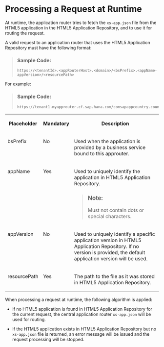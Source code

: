 <!-- loio5038f1ee6a344e4d8db368368107611f -->

# Processing a Request at Runtime

At runtime, the application router tries to fetch the `xs-app.json` file from the HTML5 application in the HTML5 Application Repository, and to use it for routing the request.

A valid request to an application router that uses the HTML5 Application Repository must have the following format:

> ### Sample Code:  
> ```
> https://<tenantId>.<appRouterHost>.<domain>/<bsPrefix>.<appName-appVersion>/<resourcePath>
> 
> ```

For example:

> ### Sample Code:  
> ```
> https://tenant1.myapprouter.cf.sap.hana.com/comsapappcountry.countrylist/index.html
> ```


<table>
<tr>
<th valign="top">

Placeholder

</th>
<th valign="top">

Mandatory

</th>
<th valign="top">

Description

</th>
</tr>
<tr>
<td valign="top">

bsPrefix

</td>
<td valign="top">

No

</td>
<td valign="top">

Used when the application is provided by a business service bound to this approuter.

</td>
</tr>
<tr>
<td valign="top">

appName

</td>
<td valign="top">

Yes

</td>
<td valign="top">

Used to uniquely identify the application in HTML5 Application Repository.

> ### Note:  
> Must not contain dots or special characters.



</td>
</tr>
<tr>
<td valign="top">

appVersion

</td>
<td valign="top">

No

</td>
<td valign="top">

Used to uniquely identify a specific application version in HTML5 Application Repository. If no version is provided, the default application version will be used.

</td>
</tr>
<tr>
<td valign="top">

resourcePath

</td>
<td valign="top">

Yes

</td>
<td valign="top">

The path to the file as it was stored in HTML5 Application Repository.

</td>
</tr>
</table>

When processing a request at runtime, the following algorithm is applied:

-   If no HTML5 application is found in HTML5 Application Repository for the current request, the central application router `xs-app.json` will be used for routing.

-   If the HTML5 application exists in HTML5 Application Repository but no `xs-app.json` file is returned, an error message will be issued and the request processing will be stopped.


